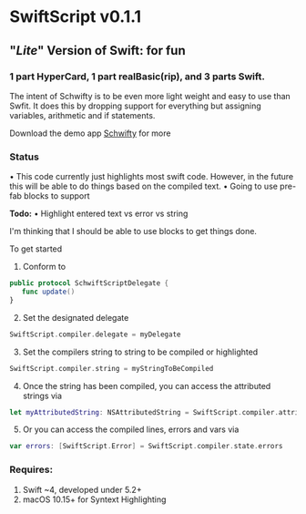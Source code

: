 # SwiftScript v0.1.1
## "*Lite*" Version of Swift: for fun

### 1 part HyperCard, 1 part realBasic(rip), and 3 parts Swift.

The intent of Schwifty is to be even more light weight and easy to use than Swfit. It does this by dropping support for everything but assigning variables, arithmetic and if statements.

Download the demo app  [Schwifty](https://github.com/doHernandezM/Schwifty) for more

### Status
• This code currently just highlights most swift code. However, in the future this will be able to do things based on the compiled text.
• Going to use pre-fab blocks to support 

**Todo:**
• Highlight entered text vs error vs string

I'm thinking that I should be able to use blocks to get things done.

To get started
 1. Conform to 
 ```swift
 public protocol SchwiftScriptDelegate {
    func update()
 }
   ```
 2. Set the designated delegate
 ```swift
 SwiftScript.compiler.delegate = myDelegate
 ```
 3. Set the compilers string to string to be compiled or highlighted
 ```swift
 SwiftScript.compiler.string = myStringToBeCompiled
 ```
 4. Once the string has been compiled, you can access the attributed strings via  
 ```swift
 let myAttributedString: NSAttributedString = SwiftScript.compiler.attributedString 
 ```
 5. Or you can access the compiled lines, errors and vars via 
 ```swift
 var errors: [SwiftScript.Error] = SwiftScript.compiler.state.errors
 ```

### Requires:
1. Swift ~4, developed under 5.2+
2. macOS 10.15+ for Syntext Highlighting
